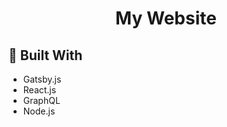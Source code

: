 <h1 align="center">
  My Website
</h1>

## 🚀 Built With
- Gatsby.js
- React.js 
- GraphQL
- Node.js
